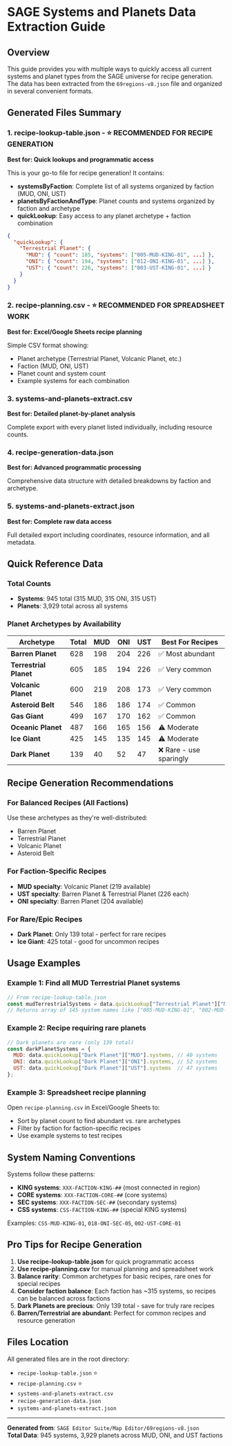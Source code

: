 # SAGE Systems and Planets Data Extraction Guide

## Overview

This guide provides you with multiple ways to quickly access all current systems and planet types from the SAGE universe for recipe generation. The data has been extracted from the `69regions-v8.json` file and organized in several convenient formats.

## Generated Files Summary

### 1. **recipe-lookup-table.json** - ⭐ RECOMMENDED FOR RECIPE GENERATION
**Best for: Quick lookups and programmatic access**

This is your go-to file for recipe generation! It contains:
- **systemsByFaction**: Complete list of all systems organized by faction (MUD, ONI, UST)
- **planetsByFactionAndType**: Planet counts and systems organized by faction and archetype
- **quickLookup**: Easy access to any planet archetype + faction combination

```json
{
  "quickLookup": {
    "Terrestrial Planet": {
      "MUD": { "count": 185, "systems": ["005-MUD-KING-01", ...] },
      "ONI": { "count": 194, "systems": ["012-ONI-KING-01", ...] },
      "UST": { "count": 226, "systems": ["003-UST-KING-01", ...] }
    }
  }
}
```

### 2. **recipe-planning.csv** - ⭐ RECOMMENDED FOR SPREADSHEET WORK
**Best for: Excel/Google Sheets recipe planning**

Simple CSV format showing:
- Planet archetype (Terrestrial Planet, Volcanic Planet, etc.)
- Faction (MUD, ONI, UST)
- Planet count and system count
- Example systems for each combination

### 3. **systems-and-planets-extract.csv**
**Best for: Detailed planet-by-planet analysis**

Complete export with every planet listed individually, including resource counts.

### 4. **recipe-generation-data.json**
**Best for: Advanced programmatic processing**

Comprehensive data structure with detailed breakdowns by faction and archetype.

### 5. **systems-and-planets-extract.json**
**Best for: Complete raw data access**

Full detailed export including coordinates, resource information, and all metadata.

## Quick Reference Data

### Total Counts
- **Systems**: 945 total (315 MUD, 315 ONI, 315 UST)
- **Planets**: 3,929 total across all systems

### Planet Archetypes by Availability

| Archetype | Total | MUD | ONI | UST | Best For Recipes |
|-----------|-------|-----|-----|-----|------------------|
| **Barren Planet** | 628 | 198 | 204 | 226 | ✅ Most abundant |
| **Terrestrial Planet** | 605 | 185 | 194 | 226 | ✅ Very common |
| **Volcanic Planet** | 600 | 219 | 208 | 173 | ✅ Very common |
| **Asteroid Belt** | 546 | 186 | 186 | 174 | ✅ Common |
| **Gas Giant** | 499 | 167 | 170 | 162 | ✅ Common |
| **Oceanic Planet** | 487 | 166 | 165 | 156 | ⚠️ Moderate |
| **Ice Giant** | 425 | 145 | 135 | 145 | ⚠️ Moderate |
| **Dark Planet** | 139 | 40 | 52 | 47 | ❌ Rare - use sparingly |

## Recipe Generation Recommendations

### For Balanced Recipes (All Factions)
Use these archetypes as they're well-distributed:
- Barren Planet
- Terrestrial Planet  
- Volcanic Planet
- Asteroid Belt

### For Faction-Specific Recipes
- **MUD specialty**: Volcanic Planet (219 available)
- **UST specialty**: Barren Planet & Terrestrial Planet (226 each)
- **ONI specialty**: Barren Planet (204 available)

### For Rare/Epic Recipes
- **Dark Planet**: Only 139 total - perfect for rare recipes
- **Ice Giant**: 425 total - good for uncommon recipes

## Usage Examples

### Example 1: Find all MUD Terrestrial Planet systems
```javascript
// From recipe-lookup-table.json
const mudTerrestrialSystems = data.quickLookup["Terrestrial Planet"]["MUD"].systems;
// Returns array of 145 system names like ["005-MUD-KING-01", "002-MUD-KING-01", ...]
```

### Example 2: Recipe requiring rare planets
```javascript
// Dark planets are rare (only 139 total)
const darkPlanetSystems = {
  MUD: data.quickLookup["Dark Planet"]["MUD"].systems, // 40 systems
  ONI: data.quickLookup["Dark Planet"]["ONI"].systems, // 52 systems  
  UST: data.quickLookup["Dark Planet"]["UST"].systems  // 47 systems
};
```

### Example 3: Spreadsheet recipe planning
Open `recipe-planning.csv` in Excel/Google Sheets to:
- Sort by planet count to find abundant vs. rare archetypes
- Filter by faction for faction-specific recipes
- Use example systems to test recipes

## System Naming Conventions

Systems follow these patterns:
- **KING systems**: `XXX-FACTION-KING-##` (most connected in region)
- **CORE systems**: `XXX-FACTION-CORE-##` (core systems)
- **SEC systems**: `XXX-FACTION-SEC-##` (secondary systems)
- **CSS systems**: `CSS-FACTION-KING-##` (special KING systems)

Examples: `CSS-MUD-KING-01`, `018-ONI-SEC-05`, `002-UST-CORE-01`

## Pro Tips for Recipe Generation

1. **Use recipe-lookup-table.json** for quick programmatic access
2. **Use recipe-planning.csv** for manual planning and spreadsheet work
3. **Balance rarity**: Common archetypes for basic recipes, rare ones for special recipes
4. **Consider faction balance**: Each faction has ~315 systems, so recipes can be balanced across factions
5. **Dark Planets are precious**: Only 139 total - save for truly rare recipes
6. **Barren/Terrestrial are abundant**: Perfect for common recipes and resource generation

## Files Location

All generated files are in the root directory:
- `recipe-lookup-table.json` ⭐
- `recipe-planning.csv` ⭐  
- `systems-and-planets-extract.csv`
- `recipe-generation-data.json`
- `systems-and-planets-extract.json`

---

**Generated from**: `SAGE Editor Suite/Map Editor/69regions-v8.json`  
**Total Data**: 945 systems, 3,929 planets across MUD, ONI, and UST factions 